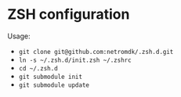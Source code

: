 # ZSH configuration

Usage:
- `git clone git@github.com:netromdk/.zsh.d.git`
- `ln -s ~/.zsh.d/init.zsh ~/.zshrc`
- `cd ~/.zsh.d`
- `git submodule init`
- `git submodule update`
